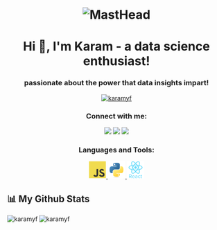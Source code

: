 <h1 align="center">
  <img src="https://github.com/karamyf/about/blob/main/images/header.png" alt="MastHead">
</h1>

<h1 align="center">Hi 👋, I'm Karam - a data science enthusiast!</h1>
<h3 align="center">passionate about the power that data insights impart!</h3>

<p align="center">
  <a href="https://github.com/karamyf"><img src="https://komarev.com/ghpvc/?username=karamyf&label=Profile%20views&color=0e75b6&style=flat" alt="karamyf" /></a>
</p>

<h3 align="center">Connect with me:</h3>
<p align="center">
  <a href = "mailto:youssefkaram.office@gmail.com"><img src="https://img.shields.io/badge/-Gmail-%23333?style=for-the-badge&logo=gmail&logoColor=white" target="_blank"></a>
  <a href="https://www.linkedin.com/in/youssef-karam-674aba194/" target="_blank"><img src="https://img.shields.io/badge/-LinkedIn-%230077B5?style=for-the-badge&logo=linkedin&logoColor=white" target="_blank"></a>
  <a href="https://youssefkaram.me" target="_blank"><img src="https://img.shields.io/badge/-Website-%23333?style=for-the-badge&logo=globe&logoColor=white" target="_blank"></a>
</p>

<h3 align="center">Languages and Tools:</h3>
<p align="center">
  <a href="https://developer.mozilla.org/en-US/docs/Web/JavaScript" target="_blank" rel="noreferrer"> <img src="https://raw.githubusercontent.com/devicons/devicon/master/icons/javascript/javascript-original.svg" alt="javascript" width="40" height="40"/> </a>
  <a href="https://www.python.org" target="_blank" rel="noreferrer"> <img src="https://raw.githubusercontent.com/devicons/devicon/master/icons/python/python-original.svg" alt="python" width="40" height="40"/> </a>
  <a href="https://reactjs.org/" target="_blank" rel="noreferrer"> <img src="https://raw.githubusercontent.com/devicons/devicon/master/icons/react/react-original-wordmark.svg" alt="react" width="40" height="40"/> </a>
</p>

## 📊 My Github Stats

<div>
  <img src="https://github-readme-stats.vercel.app/api?username=karamyf&show_icons=true&count_private=true&theme=github_dark height="195px"" alt="karamyf" />
  <img src="https://github-readme-stats.vercel.app/api/top-langs?username=karamyf&show_icons=true&locale=en&layout=compact&theme=github_dark"  height="195px" alt="karamyf" />
</div>


##

